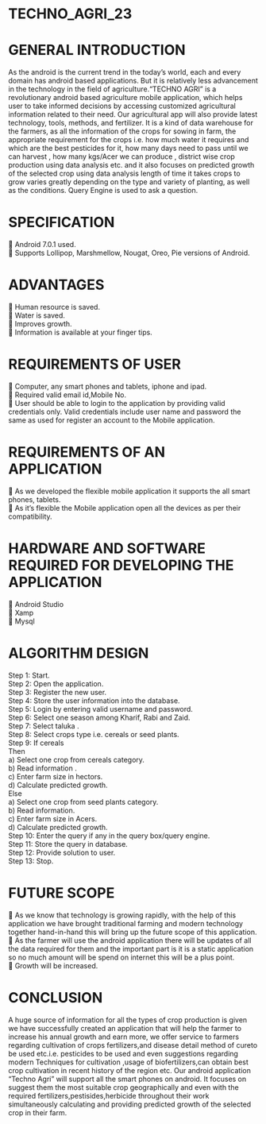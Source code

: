# TECHNO_AGRI_23

# GENERAL INTRODUCTION
As the android is the current trend in the today’s world, each and every
domain has android based applications. But it is relatively less advancement in
the technology in the field of agriculture.“TECHNO AGRI” is a revolutionary
android based agriculture mobile application, which helps user to take
informed decisions by accessing customized agricultural information
related to their need. Our agricultural app will also provide latest technology,
tools, methods, and fertilizer.
It is a kind of data warehouse for the farmers, as all the information
of the crops for sowing in farm, the appropriate requirement for the crops i.e.
how much water it requires and which are the best pesticides for it, how many
days need to pass until we can harvest , how many kgs/Acer we can produce ,
district wise crop production using data analysis etc. and it also focuses on
predicted growth of the selected crop using data analysis length of time it
takes crops to grow varies greatly depending on the type and variety of
planting, as well as the conditions. Query Engine is used to ask a question.

# SPECIFICATION
 Android 7.0.1 used.\
 Supports Lollipop, Marshmellow, Nougat, Oreo, Pie versions of Android.

# ADVANTAGES
 Human resource is saved.\
 Water is saved.\
 Improves growth.\
 Information is available at your finger tips.

# REQUIREMENTS OF USER
 Computer, any smart phones and tablets, iphone and ipad.\
 Required valid email id,Mobile No.\
 User should be able to login to the application by providing valid
credentials only. Valid credentials include user name and password the
same as used for register an account to the Mobile application.

# REQUIREMENTS OF AN APPLICATION
 As we developed the flexible mobile application it supports the all
smart phones, tablets.\
 As it’s flexible the Mobile application open all the devices as per
their compatibility.

# HARDWARE AND SOFTWARE REQUIRED FOR DEVELOPING THE APPLICATION
 Android Studio\
 Xamp\
 Mysql

# ALGORITHM DESIGN
Step 1: Start.\
Step 2: Open the application.\
Step 3: Register the new user.\
Step 4: Store the user information into the database.\
Step 5: Login by entering valid username and password.\
Step 6: Select one season among Kharif, Rabi and Zaid.\
Step 7: Select taluka .\
Step 8: Select crops type i.e. cereals or seed plants.\
Step 9: If cereals\
Then\
a) Select one crop from cereals category.\
b) Read information .\
c) Enter farm size in hectors.\
d) Calculate predicted growth.\
Else\
a) Select one crop from seed plants category.\
b) Read information.\
c) Enter farm size in Acers.\
d) Calculate predicted growth.\
Step 10: Enter the query if any in the query box/query engine.\
Step 11: Store the query in database.\
Step 12: Provide solution to user.\
Step 13: Stop.
# FUTURE SCOPE
 As we know that technology is growing rapidly, with the help of this
application we have brought traditional farming and modern technology
together hand-in-hand this will bring up the future scope of this
application.\
 As the farmer will use the android application there will be updates of
all the data required for them and the important part is it is a static
application so no much amount will be spend on internet this will be a
plus point.\
 Growth will be increased.

# CONCLUSION
A huge source of information for all the types of crop production is
given we have successfully created an application that will help the farmer to
increase his annual growth and earn more, we offer service to farmers
regarding cultivation of crops fertilizers,and disease detail method of cureto
be used etc.i.e. pesticides to be used and even suggestions regarding modern
Techniques for cultivation ,usage of biofertilizers,can obtain best crop
cultivation in recent history of the region etc. Our android application
“Techno Agri” will support all the smart phones on android. It focuses on
suggest them the most suitable crop geographically and even with the required
fertilizers,pestisides,herbicide throughout their work simultaneously
calculating and providing predicted growth of the selected crop in their farm.


